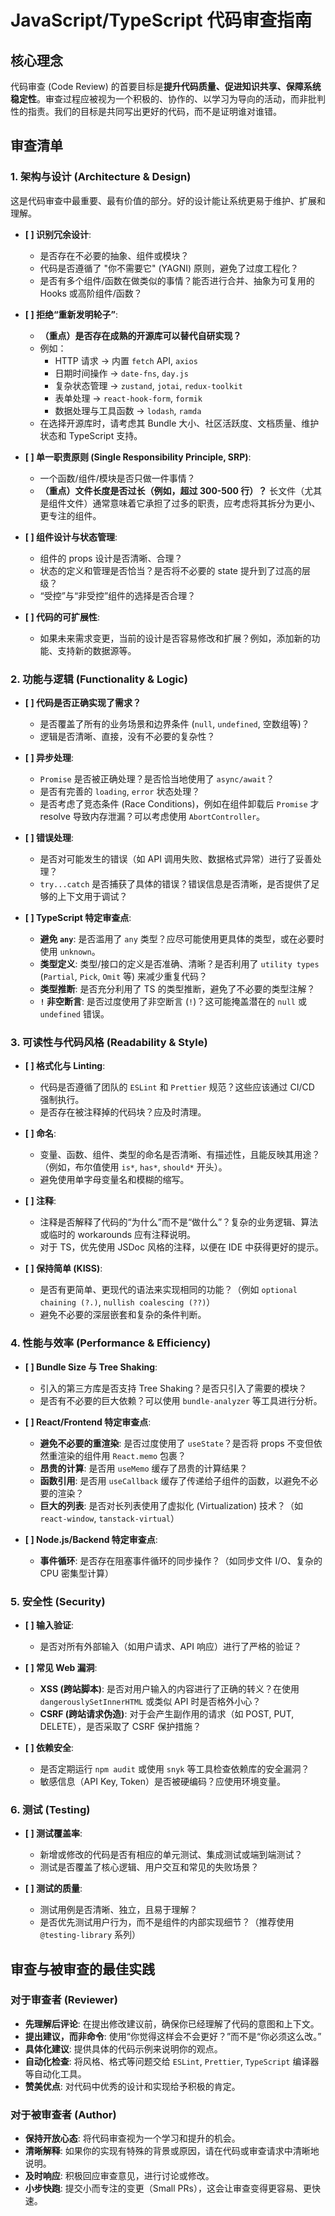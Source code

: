 
# JavaScript/TypeScript 代码审查指南

## 核心理念

代码审查 (Code Review) 的首要目标是**提升代码质量、促进知识共享、保障系统稳定性**。审查过程应被视为一个积极的、协作的、以学习为导向的活动，而非批判性的指责。我们的目标是共同写出更好的代码，而不是证明谁对谁错。

## 审查清单

### 1. 架构与设计 (Architecture & Design)

这是代码审查中最重要、最有价值的部分。好的设计能让系统更易于维护、扩展和理解。

- **[ ] 识别冗余设计**:
    - 是否存在不必要的抽象、组件或模块？
    - 代码是否遵循了 "你不需要它" (YAGNI) 原则，避免了过度工程化？
    - 是否有多个组件/函数在做类似的事情？能否进行合并、抽象为可复用的 Hooks 或高阶组件/函数？

- **[ ] 拒绝“重新发明轮子”**:
    - **（重点）是否存在成熟的开源库可以替代自研实现？**
    - 例如：
        - HTTP 请求 → 内置 `fetch` API, `axios`
        - 日期时间操作 → `date-fns`, `day.js`
        - 复杂状态管理 → `zustand`, `jotai`, `redux-toolkit`
        - 表单处理 → `react-hook-form`, `formik`
        - 数据处理与工具函数 → `lodash`, `ramda`
    - 在选择开源库时，请考虑其 Bundle 大小、社区活跃度、文档质量、维护状态和 TypeScript 支持。

- **[ ] 单一职责原则 (Single Responsibility Principle, SRP)**:
    - 一个函数/组件/模块是否只做一件事情？
    - **（重点）文件长度是否过长（例如，超过 300-500 行）？** 长文件（尤其是组件文件）通常意味着它承担了过多的职责，应考虑将其拆分为更小、更专注的组件。

- **[ ] 组件设计与状态管理**:
    - 组件的 props 设计是否清晰、合理？
    - 状态的定义和管理是否恰当？是否将不必要的 state 提升到了过高的层级？
    - “受控”与“非受控”组件的选择是否合理？

- **[ ] 代码的可扩展性**:
    - 如果未来需求变更，当前的设计是否容易修改和扩展？例如，添加新的功能、支持新的数据源等。

### 2. 功能与逻辑 (Functionality & Logic)

- **[ ] 代码是否正确实现了需求？**
    - 是否覆盖了所有的业务场景和边界条件 (`null`, `undefined`, 空数组等)？
    - 逻辑是否清晰、直接，没有不必要的复杂性？

- **[ ] 异步处理**:
    - `Promise` 是否被正确处理？是否恰当地使用了 `async/await`？
    - 是否有完善的 `loading`, `error` 状态处理？
    - 是否考虑了竞态条件 (Race Conditions)，例如在组件卸载后 `Promise` 才 resolve 导致内存泄漏？可以考虑使用 `AbortController`。

- **[ ] 错误处理**:
    - 是否对可能发生的错误（如 API 调用失败、数据格式异常）进行了妥善处理？
    - `try...catch` 是否捕获了具体的错误？错误信息是否清晰，是否提供了足够的上下文用于调试？

- **[ ] TypeScript 特定审查点**:
    - **避免 `any`**: 是否滥用了 `any` 类型？应尽可能使用更具体的类型，或在必要时使用 `unknown`。
    - **类型定义**: 类型/接口的定义是否准确、清晰？是否利用了 `utility types` (`Partial`, `Pick`, `Omit` 等) 来减少重复代码？
    - **类型推断**: 是否充分利用了 TS 的类型推断，避免了不必要的类型注解？
    - **`!` 非空断言**: 是否过度使用了非空断言 (`!`)？这可能掩盖潜在的 `null` 或 `undefined` 错误。

### 3. 可读性与代码风格 (Readability & Style)

- **[ ] 格式化与 Linting**:
    - 代码是否遵循了团队的 `ESLint` 和 `Prettier` 规范？这些应该通过 CI/CD 强制执行。
    - 是否存在被注释掉的代码块？应及时清理。

- **[ ] 命名**:
    - 变量、函数、组件、类型的命名是否清晰、有描述性，且能反映其用途？（例如，布尔值使用 `is*`, `has*`, `should*` 开头）。
    - 避免使用单字母变量名和模糊的缩写。

- **[ ] 注释**:
    - 注释是否解释了代码的“为什么”而不是“做什么”？复杂的业务逻辑、算法或临时的 workarounds 应有注释说明。
    - 对于 TS，优先使用 JSDoc 风格的注释，以便在 IDE 中获得更好的提示。

- **[ ] 保持简单 (KISS)**:
    - 是否有更简单、更现代的语法来实现相同的功能？（例如 `optional chaining (?.)`, `nullish coalescing (??)`）
    - 避免不必要的深层嵌套和复杂的条件判断。

### 4. 性能与效率 (Performance & Efficiency)

- **[ ] Bundle Size 与 Tree Shaking**:
    - 引入的第三方库是否支持 Tree Shaking？是否只引入了需要的模块？
    - 是否有不必要的巨大依赖？可以使用 `bundle-analyzer` 等工具进行分析。

- **[ ] React/Frontend 特定审查点**:
    - **避免不必要的重渲染**: 是否过度使用了 `useState`？是否将 props 不变但依然重渲染的组件用 `React.memo` 包裹？
    - **昂贵的计算**: 是否用 `useMemo` 缓存了昂贵的计算结果？
    - **函数引用**: 是否用 `useCallback` 缓存了传递给子组件的函数，以避免不必要的渲染？
    - **巨大的列表**: 是否对长列表使用了虚拟化 (Virtualization) 技术？（如 `react-window`, `tanstack-virtual`）

- **[ ] Node.js/Backend 特定审查点**:
    - **事件循环**: 是否存在阻塞事件循环的同步操作？（如同步文件 I/O、复杂的 CPU 密集型计算）

### 5. 安全性 (Security)

- **[ ] 输入验证**:
    - 是否对所有外部输入（如用户请求、API 响应）进行了严格的验证？

- **[ ] 常见 Web 漏洞**:
    - **XSS (跨站脚本)**: 是否对用户输入的内容进行了正确的转义？在使用 `dangerouslySetInnerHTML` 或类似 API 时是否格外小心？
    - **CSRF (跨站请求伪造)**: 对于会产生副作用的请求（如 POST, PUT, DELETE），是否采取了 CSRF 保护措施？

- **[ ] 依赖安全**:
    - 是否定期运行 `npm audit` 或使用 `snyk` 等工具检查依赖库的安全漏洞？
    - 敏感信息（API Key, Token）是否被硬编码？应使用环境变量。

### 6. 测试 (Testing)

- **[ ] 测试覆盖率**:
    - 新增或修改的代码是否有相应的单元测试、集成测试或端到端测试？
    - 测试是否覆盖了核心逻辑、用户交互和常见的失败场景？

- **[ ] 测试的质量**:
    - 测试用例是否清晰、独立，且易于理解？
    - 是否优先测试用户行为，而不是组件的内部实现细节？（推荐使用 `@testing-library` 系列）

## 审查与被审查的最佳实践

### 对于审查者 (Reviewer)

- **先理解后评论**: 在提出修改建议前，确保你已经理解了代码的意图和上下文。
- **提出建议，而非命令**: 使用“你觉得这样会不会更好？”而不是“你必须这么改。”
- **具体化建议**: 提供具体的代码示例来说明你的观点。
- **自动化检查**: 将风格、格式等问题交给 `ESLint`, `Prettier`, `TypeScript` 编译器等自动化工具。
- **赞美优点**: 对代码中优秀的设计和实现给予积极的肯定。

### 对于被审查者 (Author)

- **保持开放心态**: 将代码审查视为一个学习和提升的机会。
- **清晰解释**: 如果你的实现有特殊的背景或原因，请在代码或审查请求中清晰地说明。
- **及时响应**: 积极回应审查意见，进行讨论或修改。
- **小步快跑**: 提交小而专注的变更（Small PRs），这会让审查变得更容易、更快速。 